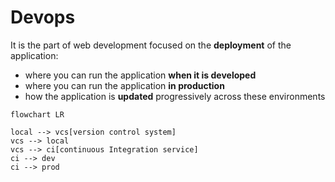 # Devops

It is the part of web development focused on the **deployment** of the application:

- where you can run the application **when it is developed**
- where you can run the application **in production**
- how the application is **updated** progressively across these environments

```mermaid
flowchart LR

local --> vcs[version control system]
vcs --> local
vcs --> ci[continuous Integration service]
ci --> dev 
ci --> prod
```